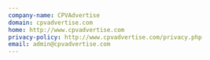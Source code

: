 ```yaml
---
company-name: CPVAdvertise
domain: cpvadvertise.com
home: http://www.cpvadvertise.com
privacy-policy: http://www.cpvadvertise.com/privacy.php
email: admin@cpvadvertise.com
---
```




